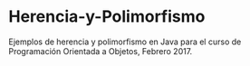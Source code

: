 # Herencia-y-Polimorfismo
Ejemplos de herencia y polimorfismo en Java para el curso de Programación Orientada a Objetos, Febrero 2017.
